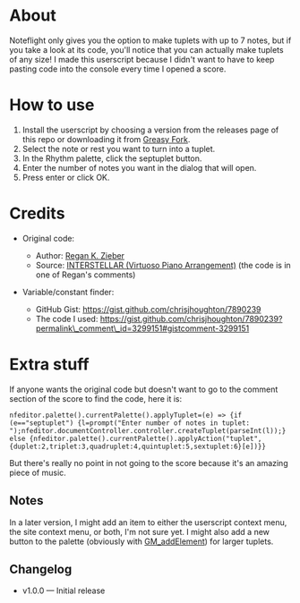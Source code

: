 # About

Noteflight only gives you the option to make tuplets with up to 7 notes, but if you take a look at its code, you'll notice that you can actually make tuplets of any size! I made this userscript because I didn't want to have to keep pasting code into the console every time I opened a score.

# How to use

1. Install the userscript by choosing a version from the releases page of this repo or downloading it from [Greasy Fork](https://greasyfork.org/en/scripts/539438-noteflight-tuplet-improver).
2. Select the note or rest you want to turn into a tuplet.
3. In the Rhythm palette, click the septuplet button.
4. Enter the number of notes you want in the dialog that will open.
5. Press enter or click OK.

# Credits

* Original code:

  * Author: [Regan K. Zieber](https://www.noteflight.com/profile/c084acc39b9c0b288998471c7d69db95605d4134)
  * Source: [INTERSTELLAR (Virtuoso Piano Arrangement)](https://www.noteflight.com/music/titles/2bd57ed5-2258-4cee-92a6-3c79be21f320/interstellar-virtuoso-piano-arrangement) (the code is in one of Regan's comments)

* Variable/constant finder:

  * GitHub Gist: https://gist.github.com/chrisjhoughton/7890239
  * The code I used: https://gist.github.com/chrisjhoughton/7890239?permalink\_comment\_id=3299151#gistcomment-3299151

# Extra stuff

If anyone wants the original code but doesn't want to go to the comment section of the score to find the code, here it is:

`nfeditor.palette().currentPalette().applyTuplet=(e) => {if (e=="septuplet") {l=prompt("Enter number of notes in tuplet: ");nfeditor.documentController.controller.createTuplet(parseInt(l));} else {nfeditor.palette().currentPalette().applyAction("tuplet",{duplet:2,triplet:3,quadruplet:4,quintuplet:5,sextuplet:6}[e])}}`

But there's really no point in not going to the score because it's an amazing piece of music.

## Notes

In a later version, I might add an item to either the userscript context menu, the site context menu, or both, I'm not sure yet. I might also add a new button to the palette (obviously with [GM\_addElement](https://www.tampermonkey.net/documentation#api:GM_addElement)) for larger tuplets.

## Changelog

* v1.0.0 — Initial release
